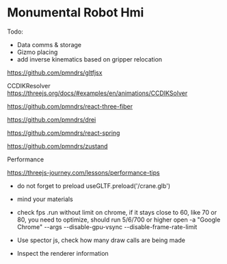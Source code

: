 
# Monumental Robot Hmi

Todo:

- Data comms & storage
- Gizmo placing
- add inverse kinematics based on gripper relocation




https://github.com/pmndrs/gltfjsx

CCDIKResolver
https://threejs.org/docs/#examples/en/animations/CCDIKSolver


https://github.com/pmndrs/react-three-fiber

https://github.com/pmndrs/drei

https://github.com/pmndrs/react-spring

https://github.com/pmndrs/zustand

Performance

https://threejs-journey.com/lessons/performance-tips

- do not forget to preload
  useGLTF.preload('/crane.glb')

- mind your materials

- check fps .run without limit on chrome, if it stays close to 60, like 70 or 80, you need to optimize, should run 5/6/700 or higher
  open -a "Google Chrome" --args --disable-gpu-vsync --disable-frame-rate-limit

- Use spector js, check how many draw calls are being made

- Inspect the renderer information



